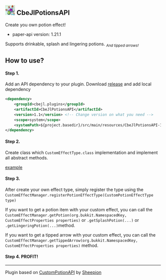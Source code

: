 <img src="/src/main/resources/icon.png" width=32px/> CbeJlPotionsAPI
---

Create you own potion effect!
- paper-api version: 1.21.1

Supports drinkable, splash and lingering potions. *<sub>And tipped arrows!</sub>*

## How to use?

#### Step 1.

Add an API dependency to your plugin.
Download [release](https://github.com/cbejl/CbeJlPotionsAPI/releases) and add local dependency
```xml
<dependency>
    <groupId>cbejl.plugins</groupId>
    <artifactId>CbeJlPotionsAPI</artifactId>
    <version>1.1</version> <!-- Change version on what you need -->
    <scope>system</scope>
    <systemPath>${project.basedir}/src/main/resources/CbeJlPotionsAPI-1.1.jar</systemPath> <!-- Change path on what you need -->
</dependency>
```

#### Step 2.

Create class which ``CustomEffectType.class`` implementation and implement all abstract methods.

[example](src/main/java/cbejl/plugins/potionsapi/examples/PotionOfDryness.java)

#### Step 3.

After create your own effect type, simply register the type using the ``CustomEffectManager.registerPotionEffectType(CustomPotionEffectType type)``

If you want to get a potion item with your custom effect, you can call the ``CustomEffectManager.getPotion(org.bukkit.NamespacedKey, CustomEffectProperties properties)`` or ``.getSplashPotion(...)`` or ``.getLingeringPotion(...)``method.

If you want to get a tipped arrow with your custom effect, you can call the ``CustomEffectManager.getTippedArrow(org.bukkit.NamespacedKey, CustomEffectProperties properties)`` method.

#### Step 4. PROFIT!

---

Plugin based on [CustomPotionAPI](https://github.com/Sheepion/CustomPotionAPI) by [Sheepion](https://github.com/Sheepion)
